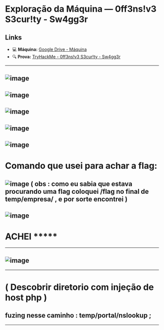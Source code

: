 # Exploração da Máquina — 0ff3ns!v3 S3cur!ty - Sw4gg3r

## Links

- 💻 **Máquina:** [Google Drive - Máquina](https://drive.google.com/file/d/1XsuWUulDDdktnV6fpPgRIH172iASvVmz/view)
- 🔍 **Prova:** [TryHackMe - 0ff3ns!v3 S3cur!ty - Sw4gg3r](https://tryhackme.com/room/0ff3nsv3s3curtysw4gg3r)

---

![image](https://github.com/user-attachments/assets/5c2252f8-9c2d-436f-867e-3e97c8ebd7e5)
-----
![image](https://github.com/user-attachments/assets/00ec9858-12dd-45c2-88b2-5a86941257c5)
-----
![image](https://github.com/user-attachments/assets/145be49f-c64a-4ac9-8b22-a42d17fd7f71)
---- 
![image](https://github.com/user-attachments/assets/a3740925-1162-44ae-966a-1cb367c804f6)
----
![image](https://github.com/user-attachments/assets/d4cbd408-a1c8-4895-b84d-ced9aa3da559)
----
# Comando que usei para achar a flag: 
![image](https://github.com/user-attachments/assets/e818b708-9326-4833-a362-35cf34412b93)
( obs : como eu sabia que estava procurando uma flag coloquei /flag no final de temp/empresa/ , e por sorte encontrei )
---
![image](https://github.com/user-attachments/assets/591bacc9-22ca-49ff-aff3-92635004abb1)
----
# ACHEI *****
----
![image](https://github.com/user-attachments/assets/072244d4-a25d-4080-b8f7-f0f120db4b9f)
----

----
# ( Descobrir diretorio com injeção de host php )
## fuzing nesse caminho : temp/portal/nslookup ;
----



